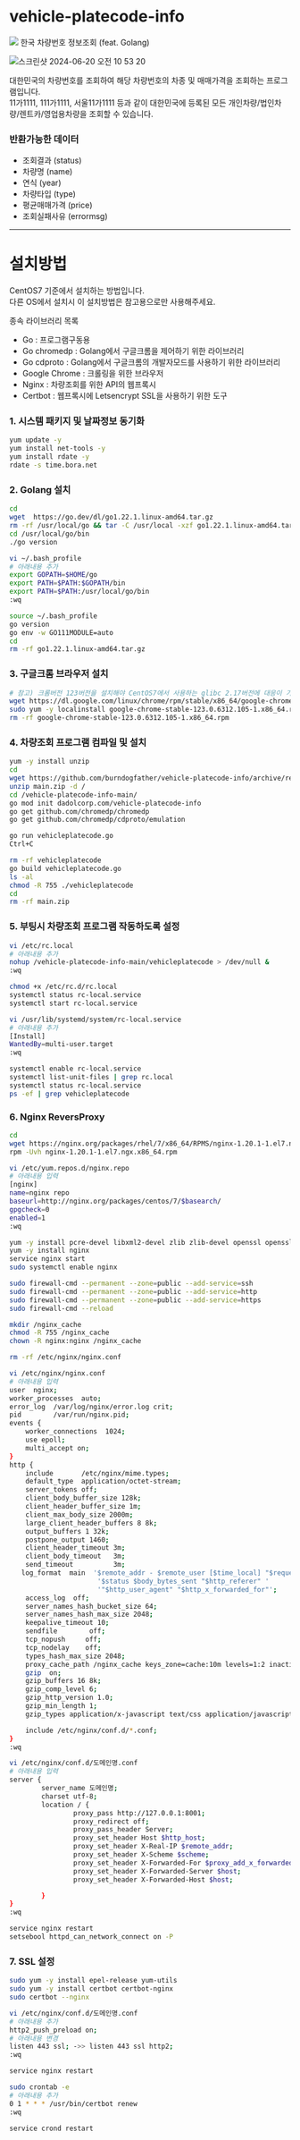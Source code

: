 # vehicle-platecode-info
<img src="https://img.shields.io/github/size/burndogfather/vehicle-platecode-info/vehicleplatecode.go"/>
한국 차량번호 정보조회 (feat. Golang)
   
![스크린샷 2024-06-20 오전 10 53 20](https://github.com/burndogfather/vehicle-platecode-info/assets/101985768/0556fb4b-44ec-4b91-b5da-3e128c98418b)
   
대한민국의 차량번호를 조회하여 해당 차량번호의 차종 및 매매가격을 조회하는 프로그램입니다.   
11가1111, 111가1111, 서울11가1111 등과 같이 대한민국에 등록된 모든 개인차량/법인차량/렌트카/영업용차량을 조회할 수 있습니다.
   
### 반환가능한 데이터  
   
- 조회결과 (status)
- 차량명 (name)
- 연식 (year)
- 차량타입 (type)
- 평균매매가격 (price)
- 조회실패사유 (errormsg)
   
------  
   
# 설치방법
  
CentOS7 기준에서 설치하는 방법입니다.   
다른 OS에서 설치시 이 설치방법은 참고용으로만 사용해주세요.
   
종속 라이브러리 목록   
- Go : 프로그램구동용
- Go chromedp : Golang에서 구글크롬을 제어하기 위한 라이브러리
- Go cdproto : Golang에서 구글크롬의 개발자모드를 사용하기 위한 라이브러리
- Google Chrome : 크롤링을 위한 브라우저
- Nginx : 차량조회를 위한 API의 웹프록시
- Certbot : 웹프록시에 Letsencrypt SSL을 사용하기 위한 도구
   

### 1. 시스템 패키지 및 날짜정보 동기화
  
```bash
yum update -y
yum install net-tools -y
yum install rdate -y
rdate -s time.bora.net
```


### 2. Golang 설치
  
```bash
cd
wget  https://go.dev/dl/go1.22.1.linux-amd64.tar.gz
rm -rf /usr/local/go && tar -C /usr/local -xzf go1.22.1.linux-amd64.tar.gz
cd /usr/local/go/bin
./go version

vi ~/.bash_profile
# 아래내용 추가
export GOPATH=$HOME/go
export PATH=$PATH:$GOPATH/bin
export PATH=$PATH:/usr/local/go/bin
:wq

source ~/.bash_profile
go version
go env -w GO111MODULE=auto
cd 
rm -rf go1.22.1.linux-amd64.tar.gz
```


### 3. 구글크롬 브라우저 설치
  
```bash
# 참고) 크롬버전 123버전을 설치해야 CentOS7에서 사용하는 glibc 2.17버전에 대응이 가능함.
wget https://dl.google.com/linux/chrome/rpm/stable/x86_64/google-chrome-stable-123.0.6312.105-1.x86_64.rpm
sudo yum -y localinstall google-chrome-stable-123.0.6312.105-1.x86_64.rpm
rm -rf google-chrome-stable-123.0.6312.105-1.x86_64.rpm
```


### 4. 차량조회 프로그램 컴파일 및 설치
  
```bash
yum -y install unzip
cd
wget https://github.com/burndogfather/vehicle-platecode-info/archive/refs/heads/main.zip
unzip main.zip -d /
cd /vehicle-platecode-info-main/
go mod init dadolcorp.com/vehicle-platecode-info
go get github.com/chromedp/chromedp
go get github.com/chromedp/cdproto/emulation

go run vehicleplatecode.go
Ctrl+C

rm -rf vehicleplatecode
go build vehicleplatecode.go 
ls -al
chmod -R 755 ./vehicleplatecode
cd
rm -rf main.zip
```


### 5. 부팅시 차량조회 프로그램 작동하도록 설정
  
```bash
vi /etc/rc.local
# 아래내용 추가
nohup /vehicle-platecode-info-main/vehicleplatecode > /dev/null &
:wq

chmod +x /etc/rc.d/rc.local
systemctl status rc-local.service
systemctl start rc-local.service

vi /usr/lib/systemd/system/rc-local.service
# 아래내용 추가
[Install]
WantedBy=multi-user.target
:wq

systemctl enable rc-local.service
systemctl list-unit-files | grep rc.local
systemctl status rc-local.service
ps -ef | grep vehicleplatecode
```


### 6. Nginx ReversProxy
  
```bash
cd
wget https://nginx.org/packages/rhel/7/x86_64/RPMS/nginx-1.20.1-1.el7.ngx.x86_64.rpm
rpm -Uvh nginx-1.20.1-1.el7.ngx.x86_64.rpm 

vi /etc/yum.repos.d/nginx.repo
# 아래내용 입력
[nginx]
name=nginx repo
baseurl=http://nginx.org/packages/centos/7/$basearch/
gpgcheck=0
enabled=1
:wq

yum -y install pcre-devel libxml2-devel zlib zlib-devel openssl openssl-devel gcc g++ cpp gcc-c++ libxslt libxslt-devel libgd-dev gd gd-devel perl perl-ExtUtils-Embed geoip-devel
yum -y install nginx
service nginx start
sudo systemctl enable nginx

sudo firewall-cmd --permanent --zone=public --add-service=ssh
sudo firewall-cmd --permanent --zone=public --add-service=http
sudo firewall-cmd --permanent --zone=public --add-service=https
sudo firewall-cmd --reload

mkdir /nginx_cache
chmod -R 755 /nginx_cache
chown -R nginx:nginx /nginx_cache

rm -rf /etc/nginx/nginx.conf

vi /etc/nginx/nginx.conf
# 아래내용 입력
user  nginx;
worker_processes  auto;
error_log  /var/log/nginx/error.log crit;
pid        /var/run/nginx.pid;
events {
	worker_connections  1024;
	use epoll;
	multi_accept on;
}
http {
	include       /etc/nginx/mime.types;
	default_type  application/octet-stream;
	server_tokens off;
	client_body_buffer_size 128k;
	client_header_buffer_size 1m;
	client_max_body_size 2000m;
	large_client_header_buffers 8 8k;
	output_buffers 1 32k;
	postpone_output 1460;
	client_header_timeout 3m;
	client_body_timeout   3m;
	send_timeout          3m;
   log_format  main  '$remote_addr - $remote_user [$time_local] "$request" '
					  '$status $body_bytes_sent "$http_referer" '
					  '"$http_user_agent" "$http_x_forwarded_for"';
	access_log  off;
	server_names_hash_bucket_size 64;
	server_names_hash_max_size 2048;
	keepalive_timeout 10;
	sendfile        off;
	tcp_nopush     off;
	tcp_nodelay    off;
	types_hash_max_size 2048;
	proxy_cache_path /nginx_cache keys_zone=cache:10m levels=1:2 inactive=600s max_size=1g;
	gzip  on;
	gzip_buffers 16 8k;
	gzip_comp_level 6;
	gzip_http_version 1.0;
	gzip_min_length 1;
	gzip_types application/x-javascript text/css application/javascript text/javascript text/plain application/json application/vnd.ms-fontobject application/x-font-opentype application/x-font-truetype application/x-font-ttf application/xml font/eot font/opentype font/otf image/svg+xml image/vnd.microsoft.icon;

	include /etc/nginx/conf.d/*.conf;
}
:wq

vi /etc/nginx/conf.d/도메인명.conf
# 아래내용 입력
server {
		server_name 도메인명;
		charset utf-8;
		location / {
				proxy_pass http://127.0.0.1:8001;
				proxy_redirect off;
				proxy_pass_header Server;
				proxy_set_header Host $http_host;
				proxy_set_header X-Real-IP $remote_addr;
				proxy_set_header X-Scheme $scheme;
				proxy_set_header X-Forwarded-For $proxy_add_x_forwarded_for;
				proxy_set_header X-Forwarded-Server $host;
				proxy_set_header X-Forwarded-Host $host;

		}
}
:wq

service nginx restart
setsebool httpd_can_network_connect on -P
```


### 7. SSL 설정
  
```bash
sudo yum -y install epel-release yum-utils
sudo yum -y install certbot certbot-nginx
sudo certbot --nginx

vi /etc/nginx/conf.d/도메인명.conf
# 아래내용 추가
http2_push_preload on;
# 아래내용 변경
listen 443 ssl; ->> listen 443 ssl http2;
:wq

service nginx restart

sudo crontab -e
# 아래내용 추가
0 1 * * * /usr/bin/certbot renew
:wq

service crond restart
```